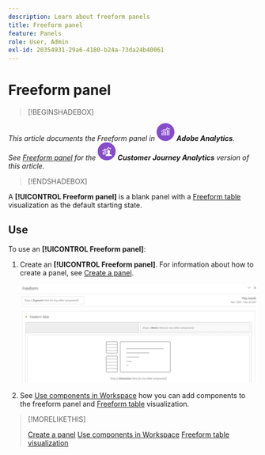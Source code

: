 ```yaml
---
description: Learn about freeform panels
title: Freeform panel
feature: Panels
role: User, Admin
exl-id: 20354931-29a6-4180-b24a-73da24b40061
---
```

# Freeform panel

>[!BEGINSHADEBOX]

*This article documents the Freeform panel in ![AdobeAnalytics](/help/assets/icons/AdobeAnalytics.svg) **Adobe Analytics**.<br/>See [Freeform panel](https://experienceleague.adobe.com/en/docs/analytics/analyze/analysis-workspace/panels/freeform-panel) for the ![CustomerJourneyAnalytics](/help/assets/icons/CustomerJourneyAnalytics.svg) **Customer Journey Analytics** version of this article.*

>[!ENDSHADEBOX]


A **[!UICONTROL Freeform panel]** is a blank panel with a [Freeform table](/help/analyze/analysis-workspace/visualizations/freeform-table/freeform-table.md) visualization as the default starting state.

## Use

To use an **[!UICONTROL Freeform panel]**:

1. Create an **[!UICONTROL Freeform panel]**. For information about how to create a panel, see [Create a panel](panels.md#create-a-panel).

   ![The default Freeform panel showing a blank panel with a freeform table.](assets/freeform-panel.png)

1. See [Use components in Workspace](/help/components/use-components-in-workspace.md) how you can add components to the freeform panel and [Freeform table](/help/analysis-workspace/visualizations/freeform-table/freeform-table.md) visualization.


>[!MORELIKETHIS]
>
>[Create a panel](/help/analyze/analysis-workspace/c-panels/panels.md#create-a-panel)
>[Use components in Workspace](/help/analyze/components/use-components-in-workspace.md)
>[Freeform table visualization](/help/analyze/analysis-workspace/visualizations/freeform-table/freeform-table.md)
>
